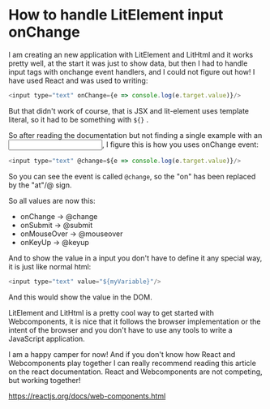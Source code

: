 # How to handle LitElement input onChange

I am creating an new application with LitElement and LitHtml and it works pretty well, at the start it was just to show data, but then I had to handle input tags with onchange event handlers, and I could not figure out how! I have used React and was used to writing:

```javascript
<input type="text" onChange={e => console.log(e.target.value)}/>
```

But that didn't work of course, that is JSX and lit-element uses template literal, so it had to be something with `${}` .

So after reading the documentation but not finding a single example with an <input/>, I figure this is how you uses onChange event:

```javascript
<input type="text" @change=${e => console.log(e.target.value)}/>
```

So you can see the event is called `@change`, so the "on" has been replaced by the "at"/@ sign.

So all values are now this:

- onChange -> @change
- onSubmit -> @submit
- onMouseOver -> @mouseover
- onKeyUp -> @keyup

And to show the value in a input you don't have to define it any special way, it is just like normal html:

```javascript
<input type="text" value="${myVariable}"/>
```

And this would show the value in the DOM.

LitElement and LitHtml is a pretty cool way to get started with Webcomponents, it is nice that it follows the browser implementation or the intent of the browser and you don't have to use any tools to write a JavaScript application.

I am a happy camper for now! And if you don't know how React and Webcomponents play together I can really recommend reading this article on the react documentation. React and Webcomponents are not competing, but working together!

https://reactjs.org/docs/web-components.html